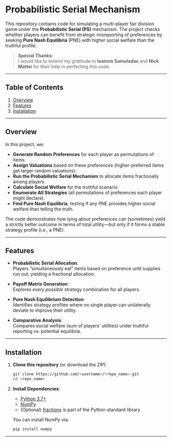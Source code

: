 # Probabilistic Serial Mechanism

This repository contains code for simulating a multi-player fair division game under the **Probabilistic Serial (PS)** mechanism. The project checks whether players can benefit from strategic misreporting of preferences by seeking **Pure Nash Equilibria** (PNE) with higher social welfare than the truthful profile.

> **Special Thanks:**  
> I would like to extend my gratitude to **Ioannis Samoladas** and **Nick Mattei** for their help in perfecting this code.

---

## Table of Contents

1. [Overview](#overview)  
2. [Features](#features)  
3. [Installation](#installation)  

---

## Overview

In this project, we:
- **Generate Random Preferences** for each player as permutations of items.
- **Assign Valuations** based on these preferences (higher-preferred items get larger random valuations).
- **Run the Probabilistic Serial Mechanism** to allocate items fractionally among players.
- **Calculate Social Welfare** for the truthful scenario.
- **Enumerate All Strategies** (all permutations of preferences each player might declare).
- **Find Pure Nash Equilibria**, testing if any PNE provides higher social welfare than telling the truth.

The code demonstrates how lying about preferences can (sometimes) yield a strictly better outcome in terms of total utility—but only if it forms a stable strategy profile (i.e., a PNE).

---

## Features

- **Probabilistic Serial Allocation**:  
  Players “simultaneously eat” items based on preference until supplies run out, yielding a fractional allocation.

- **Payoff Matrix Generation**:  
  Explores *every possible* strategy combination for all players.

- **Pure Nash Equilibrium Detection**:  
  Identifies strategy profiles where no single player can unilaterally deviate to improve their utility.

- **Comparative Analysis**:  
  Compares social welfare (sum of players’ utilities) under truthful reporting vs. potential equilibria.

---

## Installation

1. **Clone this repository** (or download the ZIP):
    ```bash
    git clone https://github.com/<username>/<repo_name>.git
    cd <repo_name>
    ```
2. **Install Dependencies**:
    - [Python 3.7+](https://www.python.org/downloads/)  
    - [NumPy](https://pypi.org/project/numpy/)  
    - (Optional) [fractions](https://docs.python.org/3/library/fractions.html) is part of the Python standard library

    You can install NumPy via:
    ```bash
    pip install numpy
    ```

---

